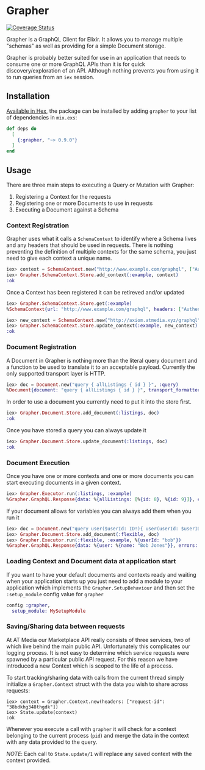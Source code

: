 # Grapher

[![Coverage Status](https://coveralls.io/repos/github/apartmenttherapy/grapher/badge.svg?branch=master)](https://coveralls.io/github/apartmenttherapy/grapher?branch=master)

Grapher is a GraphQL Client for Elixir.  It allows you to manage multiple "schemas" as well as providing for a simple Document storage.

Grapher is probably better suited for use in an application that needs to consume one or more GraphQL APIs than it is for quick discovery/exploration of an API.  Although nothing prevents you from using it to run queries from an `iex` session.

## Installation

[Available in Hex](https://hex.pm/packages/grapher), the package can be installed
by adding `grapher` to your list of dependencies in `mix.exs`:

```elixir
def deps do
  [
    {:grapher, "~> 0.9.0"}
  ]
end
```

## Usage

There are three main steps to executing a Query or Mutation with Grapher:

1. Registering a Context for the requests
2. Registering one or more Documents to use in requests
3. Executing a Document against a Schema

### Context Registration

Grapher uses what it calls a `SchemaContext` to identify where a Schema lives and any headers that should be used in requests.  There is nothing preventing the definition of multiple contexts for the same schema, you just need to give each context a unique name.

```elixir
iex> context = SchemaContext.new("http://www.example.com/graphql", ["Authentication": "bearer 88"])
iex> Grapher.SchemaContext.Store.add_context(:example, context)
:ok
```

Once a Context has been registered it can be retireved and/or updated

```elixir
iex> Grapher.SchemaContext.Store.get(:example)
%SchemaContext{url: "http://www.example.com/graphql", headers: ["Authentication": "bearer 88"]}

iex> new_context = SchemaContext.new("http://axiom.atmedia.xyz/graphql")
iex> Grapher.SchemaContext.Store.update_context(:example, new_context)
:ok
```

### Document Registration

A Document in Grapher is nothing more than the literal query document and a function to be used to translate it to an acceptable payload.  Currently the only supported transport layer is HTTP.

```elixir
iex> doc = Document.new("query { allListings { id } }", :query)
%Document{document: "query { allListings { id } }", transport_formatter: &Request.query/2}
```

In order to use a document you currently need to put it into the store first.

```elixir
iex> Grapher.Document.Store.add_document(:listings, doc)
:ok
```

Once you have stored a query you can always update it

```elixir
iex> Grapher.Document.Store.update_document(:listings, doc)
:ok
```

### Document Execution

Once you have one or more contexts and one or more documents you can start executing documents in a given context.

```elixir
iex> Grapher.Executor.run(:listings, :example)
%Grapher.GraphQL.Response{data: %{allListings: [%{id: 8}, %{id: 9}]}, errors: :empty, status_code: 200, transport_error: :empty}
```

If your document allows for variables you can always add them when you run it

```elixir
iex> doc = Document.new("query user($userId: ID!){ user(userId: $userID) { name } }", :query)
iex> Grapher.Document.Store.add_document(:flexible, doc)
iex> Grapher.Executor.run(:flexible, :example, %{userId: "bob"})
%Grapher.GraphQL.Response{data: %{user: %{name: "Bob Jones"}}, errors: :empty, status_code: 200, transport_error: :empty}
```

### Loading Context and Document data at application start

If you want to have your default documents and contexts ready and waiting when your application starts up you just need to add a module to your application which implements the `Grapher.SetupBehaviour` and then set the `:setup_module` config value for `grapher`

```elixir
config :grapher,
  setup_module: MySetupModule
```

### Saving/Sharing data between requests

At AT Media our Marketplace API really consists of three services, two of which live behind the main public API.  Unfortunately this complicates our logging process.  It is not easy to determine which service requests were spawned by a particular public API request.  For this reason we have introduced a new Context which is scoped to the life of a process.

To start tracking/sharing data with calls from the current thread simply initialize a `Grapher.Context` struct with the data you wish to share across requests:

```
iex> context = Grapher.Context.new(headers: ["request-id": "38bdkhg348thgdk"])
iex> State.update(context)
:ok
```

Whenever you execute a call with `grapher` it will check for a context belonging to the current process (`pid`) and merge the data in the context with any data provided to the query.

*NOTE*: Each call to `State.update/1` will replace any saved context with the context provided.